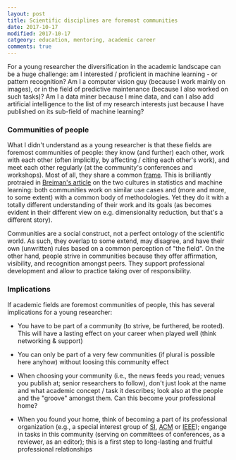 ```yaml
---
layout: post
title: Scientific disciplines are foremost communities
date: 2017-10-17
modified: 2017-10-17
catgeory: education, mentoring, academic career
comments: true
---
```


For a young researcher the diversification in the academic landscape can be a huge challenge: am I interested / proficient in machine learning - or pattern recognition? Am I a computer vision guy (because I work mainly on images), or in the field of predictive maintenance (because I also worked on such tasks)? Am I a data miner because I mine data, and can I also add artificial intelligence to the list of my research interests just because I have published on its sub-field of machine learning?

<!-- more -->

### Communities of people

What I didn't understand as a young researcher is that these fields are foremost communities of people: they know (and further) each other, work with each other (often implicitly, by affecting / citing each other's work), and meet each other regularly (at the community's conferences and workshops). Most of all, they share a common [frame](https://en.wikipedia.org/wiki/Framing_(social_sciences)). This is brilliantly protraied in [Breiman's article](http://www2.math.uu.se/~thulin/mm/breiman.pdf) on the two cultures in statistics and machine learning: both communities work on similar use cases and (more and more, to some extent) with a common body of methodologies. Yet they do it with a totally different understanding of their work and its goals (as becomes evident in their different view on e.g. dimensionality reduction, but that's a different story). 

Communities are a social construct, not a perfect ontology of the scientific world. As such, they overlap to some extend, may disagree, and have their own (unwritten) rules based on a common perception of "the field". On the other hand, people strive in communities because they offer affirmation, visibility, and recognition amongst peers. They support professional development and allow to practice taking over of responsibility.

### Implications

If academic fields are foremost communities of people, this has several implications for a young researcher:

* You have to be part of a community (to strive, be furthered, be rooted). This will have a lasting effect on your career when played well (think networking & support)

* You can only be part of a very few communities (if plural is possible here anyhow) without loosing this community effect

* When choosing your community (i.e., the news feeds you read; venues you publish at; senior researchers to follow), don't just look at the name and what academic concept / task it describes; look also at the people and the "groove" amongst them. Can this become your professional home?

* When you found your home, think of becoming a part of its professional organization (e.g., a special interest group of [SI](http://www.s-i.ch/en/fachgruppen-und-sektionen/), [ACM](http://www.acm.org/sigs/) or [IEEE](https://www.ieee.org/membership-catalog/societies.html?N=4294925302)); engange in tasks in this community (serving on committees of conferences, as a reviewer, as an editor); this is a first step to long-lasting and fruitful professional relationships
